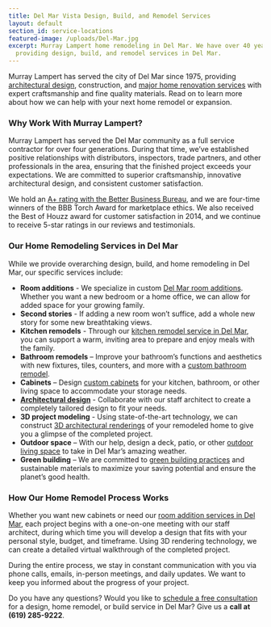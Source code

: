 ```yaml
---
title: Del Mar Vista Design, Build, and Remodel Services
layout: default
section_id: service-locations
featured-image: /uploads/Del-Mar.jpg
excerpt: Murray Lampert home remodeling in Del Mar. We have over 40 years experience
  providing design, build, and remodel services in Del Mar.
---
```


Murray Lampert has served the city of Del Mar since 1975, providing [architectural design](/san-diego-architectural-design-services), construction, and [major home renovation services](/major-renovations) with expert craftsmanship and fine quality materials. Read on to learn more about how we can help with your next home remodel or expansion.

### Why Work With Murray Lampert?

Murray Lampert has served the Del Mar community as a full service contractor for over four generations. During that time, we’ve established positive relationships with distributors, inspectors, trade partners, and other professionals in the area, ensuring that the finished project exceeds your expectations. We are committed to superior craftsmanship, innovative architectural design, and consistent customer satisfaction.

We hold an [A+ rating with the Better Business Bureau](https://www.bbb.org/sdoc/business-reviews/construction-and-remodeling-services/murray-lampert-design-build-remodel-in-san-diego-ca-100554/#bbbonlineclick), and we are four-time winners of the BBB Torch Award for marketplace ethics. We also received the Best of Houzz award for customer satisfaction in 2014, and we continue to receive 5-star ratings in our reviews and testimonials.

### Our Home Remodeling Services in Del Mar

While we provide overarching design, build, and home remodeling in Del Mar, our specific services include:

- **Room additions** - We specialize in custom [Del Mar room additions](/room-additions-del-mar-del-mar). Whether you want a new bedroom or a home office, we can allow for added space for your growing family.
- **Second stories** - If adding a new room won’t suffice, add a whole new story for some new breathtaking views.
- **Kitchen remodels** - Through our [kitchen remodel service in Del Mar](/kitchen-remodeling-del-mar), you can support a warm, inviting area to prepare and enjoy meals with the family.
- **Bathroom remodels** – Improve your bathroom’s functions and aesthetics with new fixtures, tiles, counters, and more with a [custom bathroom remodel](/san-diego-bathroom-remodeling-services).
- **Cabinets** – Design [custom cabinets](/san-diego-custom-cabinet-construction-services) for your kitchen, bathroom, or other living space to accommodate your storage needs.
- **[Architectural design](/san-diego-architectural-design-services)** - Collaborate with our staff architect to create a completely tailored design to fit your needs.
- **3D project modeling** - Using state-of-the-art technology, we can construct [3D architectural renderings](/3d-architectural-rendering-services) of your remodeled home to give you a glimpse of the completed project.
- **Outdoor space** – With our help, design a deck, patio, or other [outdoor living space](/san-diego-outdoor-living-space-design/) to take in Del Mar’s amazing weather.
- **Green building** – We are committed to [green building practices](/san-diego-green-home-construction/) and sustainable materials to maximize your saving potential and ensure the planet’s good health.

### How Our Home Remodel Process Works

Whether you want new cabinets or need our [room addition services in Del Mar](/room-addition-del-mar), each project begins with a one-on-one meeting with our staff architect, during which time you will develop a design that fits with your personal style, budget, and timeframe. Using 3D rendering technology, we can create a detailed virtual walkthrough of the completed project.

During the entire process, we stay in constant communication with you via phone calls, emails, in-person meetings, and daily updates. We want to keep you informed about the progress of your project.

Do you have any questions? Would you like to [schedule a free consultation](#quick-contact) for a design, home remodel, or build service in Del Mar? Give us a **call at (619) 285-9222**.
